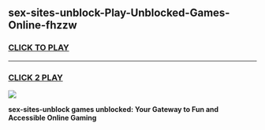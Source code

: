 
## sex-sites-unblock-Play-Unblocked-Games-Online-fhzzw
<h3>
<a href="https://premium76.site?title=sex-sites-unblock&ref=25A">CLICK TO PLAY</a></h3>
<hr>

<h3>
<a href="https://premium76.site?title=sex-sites-unblock&ref=25A">CLICK 2 PLAY</a>
  
</h3>

<a href="https://premium76.site?title=sex-sites-unblock&ref=25A"><img src="https://clearcache.store/games.png"></a>


**sex-sites-unblock games unblocked: Your Gateway to Fun and Accessible Online Gaming**
